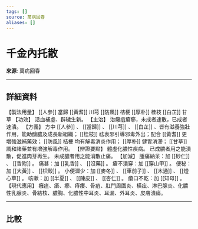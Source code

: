 ```yaml
---
tags: []
source: 萬病回春
aliases: []
---
```


# 千金內托散

**來源**: 萬病回春  

---

## 詳細資料
【製法用量】 [[人參]] 當歸 [[黃耆]] 川芎 [[防風]] 桔梗 [[厚朴]] 桂枝 [[白芷]] 甘草
【功效】
活血補虛、辟穢生新。
【主治】
治癰疽瘡癤，未成者速散，已成者速潰。
【方義】
方中 [[人參]] 、 [[當歸]] 、 [[川芎]] 、 [[白芷]] 、皆有滋養強壯作用，能助釀膿及成長新組織； [[桂枝]] 祛表邪引導邪毒外出；配合 [[黃耆]] 更增強滋補藥效； [[防風]] 桔梗
均有解毒消炎作用； [[厚朴]] 健胃消滯； [[甘草]] 調和諸藥並有增強解毒作用。
【辨證要點】
體虛化膿性疾病。
已成膿者用之能潰散，促進肉芽再生。
未成膿者用之能消散止痛。
【加減】
腫痛納呆：加 [[砂仁]] 、 [[香附]] 。
痛甚：加 [[乳香]] 、 [[沒藥]] 。
瘡不潰穿：加 [[穿山甲]] 。
便秘：加 [[大黃]] 、 [[枳殼]] 。
小便澀少：加 [[麥冬]] 、 [[車前子]] 、 [[木通]] 、 [[燈心草]] 。
咳嗽：加 [[半夏]] 、 [[陳皮]] 、 [[杏仁]] 。
瘡口不乾：加 [[知母]] 。
【現代應用】
癰疽、瘡、癤、痔瘻、骨疽、肛門周圍炎、橫痃、淋巴腺炎、化膿性乳腺炎、骨結核、膿胸、化膿性中耳炎、耳漏、外耳炎、皮膚潰瘍。

---

## 比較
